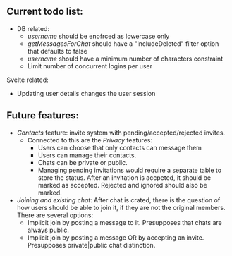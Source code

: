 ## Current todo list:

- DB related:
  - _username_ should be enofrced as lowercase only
  - _getMessagesForChat_ should have a "includeDeleted" filter option that defaults to false
  - _username_ should have a minimum number of characters constraint
  - Limit number of concurrent logins per user

Svelte related:

- Updating user details changes the user session

## Future features:

- _Contacts_ feature: invite system with pending/accepted/rejected invites.
  - Connected to this are the _Privacy_ features:
    - Users can choose that only contacts can message them
    - Users can manage their contacts.
    - Chats can be private or public.
    - Managing pending invitations would require a separate table to store the status. After an invitation is accpeted, it should be marked as accepted. Rejected and ignored should also be marked.
- _Joining and existing chat_: After chat is crated, there is the question of how users should be able to join it, if they are not the original members. There are several options:
  - Implicit join by posting a message to it. Presupposes that chats are always public.
  - Implicit join by posting a message OR by accepting an invite. Presupposes private|public chat distinction.
